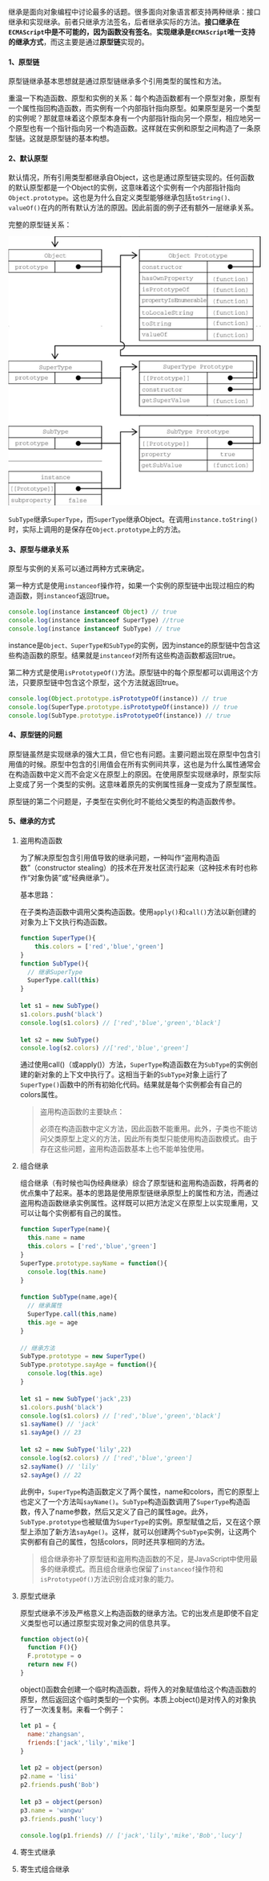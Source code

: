 继承是面向对象编程中讨论最多的话题。很多面向对象语言都支持两种继承：接口继承和实现继承。前者只继承方法签名，后者继承实际的方法。**接口继承在`ECMAScript`中是不可能的，因为函数没有签名**。**实现继承是`ECMAScript`唯一支持的继承方式**，而这主要是通过**原型链**实现的。

#### 1、原型链

原型链继承基本思想就是通过原型链继承多个引用类型的属性和方法。

重温一下构造函数、原型和实例的关系：每个构造函数都有一个原型对象，原型有一个属性指回构造函数，而实例有一个内部指针指向原型。如果原型是另一个类型的实例呢？那就意味着这个原型本身有一个内部指针指向另一个原型，相应地另一个原型也有一个指针指向另一个构造函数。这样就在实例和原型之间构造了一条原型链。这就是原型链的基本构想。

#### 2、默认原型

默认情况，所有引用类型都继承自Object，这也是通过原型链实现的。任何函数的默认原型都是一个Object的实例，这意味着这个实例有一个内部指针指向`Object.prototype`。这也是为什么自定义类型能够继承包括`toString()、valueOf()`在内的所有默认方法的原因。因此前面的例子还有额外一层继承关系。

完整的原型链关系：

![image-20211019171323140](https://github.com/limchen233/picgo/blob/master/img/image-20211019171323140.png?raw=true)

`SubType`继承`SuperType`，而`SuperType`继承Object。在调用`instance.toString()`时，实际上调用的是保存在`Object.prototype`上的方法。

#### 3、原型与继承关系

原型与实例的关系可以通过两种方式来确定。

第一种方式是使用`instanceof`操作符，如果一个实例的原型链中出现过相应的构造函数，则`instanceof`返回true。

```js
console.log(instance instanceof Object) // true
console.log(instance instanceof SuperType) //true
console.log(instance instanceof SubType) // true
```

instance是`Object、SuperType和SubType`的实例，因为instance的原型链中包含这些构造函数的原型。结果就是`instanceof`对所有这些构造函数都返回true。

第二种方式是使用`isPrototypeOf()`方法。原型链中的每个原型都可以调用这个方法，只要原型链中包含这个原型，这个方法就返回true。

```js
console.log(Object.prototype.isPrototypeOf(instance)) // true
console.log(SuperType.prototype.isPrototypeOf(instance)) // true
console.log(SubType.prototype.isPrototypeOf(instance)) // true
```

#### 4、原型链的问题

原型链虽然是实现继承的强大工具，但它也有问题。主要问题出现在原型中包含引用值的时候。原型中包含的引用值会在所有实例间共享，这也是为什么属性通常会在构造函数中定义而不会定义在原型上的原因。在使用原型实现继承时，原型实际上变成了另一个类型的实例。这意味着原先的实例属性摇身一变成为了原型属性。

原型链的第二个问题是，子类型在实例化时不能给父类型的构造函数传参。

#### 5、继承的方式

1. 盗用构造函数

	为了解决原型包含引用值导致的继承问题，一种叫作“盗用构造函数”（constructor stealing）的技术在开发社区流行起来（这种技术有时也称作“对象伪装”或“经典继承”）。

	基本思路：

	在子类构造函数中调用父类构造函数。使用`apply()`和`call()`方法以新创建的对象为上下文执行构造函数。

	```js
	function SuperType(){
		this.colors = ['red','blue','green']
	}
	function SubType(){
	  // 继承SuperType
	  SuperType.call(this)
	}
	
	let s1 = new SubType()
	s1.colors.push('black')
	console.log(s1.colors) // ['red','blue','green','black']
	
	let s2 = new SubType()
	console.log(s2.colors) //['red','blue','green']
	```

	通过使用call()（或apply()）方法，`SuperType`构造函数在为`SubType`的实例创建的新对象的上下文中执行了。这相当于新的`SubType`对象上运行了`SuperType()`函数中的所有初始化代码。结果就是每个实例都会有自己的colors属性。

	> 盗用构造函数的主要缺点：
	>
	> 必须在构造函数中定义方法，因此函数不能重用。此外，子类也不能访问父类原型上定义的方法，因此所有类型只能使用构造函数模式。由于存在这些问题，盗用构造函数基本上也不能单独使用。

2. 组合继承

	组合继承（有时候也叫伪经典继承）综合了原型链和盗用构造函数，将两者的优点集中了起来。基本的思路是使用原型链继承原型上的属性和方法，而通过盗用构造函数继承实例属性。这样既可以把方法定义在原型上以实现重用，又可以让每个实例都有自己的属性。

	```js
	function SuperType(name){
	  this.name = name
	  this.colors = ['red','blue','green']
	}
	SuperType.prototype.sayName = function(){
	  console.log(this.name)
	}
	
	function SubType(name,age){
	  // 继承属性
	  SuperType.call(this,name)
	  this.age = age
	}
	
	// 继承方法
	SubType.prototype = new SuperType()
	SubType.prototype.sayAge = function(){
	  console.log(this.age)
	}
	
	let s1 = new SubType('jack',23)
	s1.colors.push('black')
	console.log(s1.colors) // ['red','blue','green','black']
	s1.sayName() // 'jack'
	s1.sayAge() // 23
	
	let s2 = new SubType('lily',22)
	console.log(s2.colors) // ['red','blue','green']
	s2.sayName() // 'lily'
	s2.sayAge() // 22
	```

	此例中，`SuperType`构造函数定义了两个属性，name和colors，而它的原型上也定义了一个方法叫`sayName()`。`SubType`构造函数调用了`SuperType`构造函数，传入了name参数，然后又定义了自己的属性age。此外，`SubType.prototype`也被赋值为`SuperType`的实例。原型赋值之后，又在这个原型上添加了新方法`sayAge()`。这样，就可以创建两个`SubType`实例，让这两个实例都有自己的属性，包括colors，同时还共享相同的方法。

	> 组合继承弥补了原型链和盗用构造函数的不足，是JavaScript中使用最多的继承模式。而且组合继承也保留了`instanceof`操作符和`isPrototypeOf()`方法识别合成对象的能力。

3. 原型式继承

	原型式继承不涉及严格意义上构造函数的继承方法。它的出发点是即使不自定义类型也可以通过原型实现对象之间的信息共享。

	```js
	function object(o){
	  function F(){}
	  F.prototype = o
	  return new F()
	}
	```

	object()函数会创建一个临时构造函数，将传入的对象赋值给这个构造函数的原型，然后返回这个临时类型的一个实例。本质上object()是对传入的对象执行了一次浅复制。来看一个例子：

	```js
	let p1 = {
	  name:'zhangsan',
	  friends:['jack','lily','mike']
	}
	
	let p2 = object(person)
	p2.name = 'lisi'
	p2.friends.push('Bob')
	
	let p3 = object(person)
	p3.name = 'wangwu'
	p3.friends.push('lucy')
	
	console.log(p1.friends) // ['jack','lily','mike','Bob','lucy']
	```

	

4. 寄生式继承

5. 寄生式组合继承